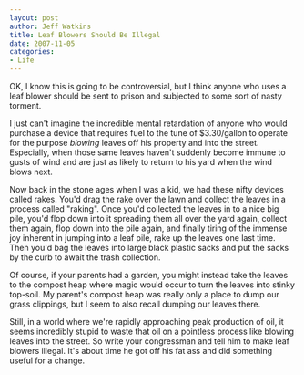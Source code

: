 ```yaml
--- 
layout: post
author: Jeff Watkins
title: Leaf Blowers Should Be Illegal
date: 2007-11-05
categories: 
- Life
---
```


OK, I know this is going to be controversial, but I think anyone who uses a leaf blower should be sent to prison and subjected to some sort of nasty torment.

I just can't imagine the incredible mental retardation of anyone who would purchase a device that requires fuel to the tune of $3.30/gallon to operate for the purpose _blowing_ leaves off his property and into the street. Especially, when those same leaves haven't suddenly become immune to gusts of wind and are just as likely to return to his yard when the wind blows next.

Now back in the stone ages when I was a kid, we had these nifty devices called rakes. You'd drag the rake over the lawn and collect the leaves in a process called "raking". Once you'd collected the leaves in to a nice big pile, you'd flop down into it spreading them all over the yard again, collect them again, flop down into the pile again, and finally tiring of the immense joy inherent in jumping into a leaf pile, rake up the leaves one last time. Then you'd bag the leaves into large black plastic sacks and put the sacks by the curb to await the trash collection.

Of course, if your parents had a garden, you might instead take the leaves to the compost heap where magic would occur to turn the leaves into stinky top-soil. My parent's compost heap was really only a place to dump our grass clippings, but I seem to also recall dumping our leaves there.

Still, in a world where we're rapidly approaching peak production of oil, it seems incredibly stupid to waste that oil on a pointless process like blowing leaves into the street. So write your congressman and tell him to make leaf blowers illegal. It's about time he got off his fat ass and did something useful for a change.